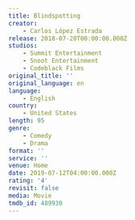 ```yaml
---
title: Blindspotting
creator:
    - Carlos López Estrada
release: 2018-07-20T00:00:00.000Z
studios:
    - Summit Entertainment
    - Snoot Entertainment
    - Codeblack Films
original_title: ''
original_language: en
language:
    - English
country:
    - United States
length: 95
genre:
    - Comedy
    - Drama
format: ''
service: ''
venue: Home
date: 2019-07-12T04:00:00.000Z
rating: '4'
revisit: false
media: Movie
tmdb_id: 489930
---
```




